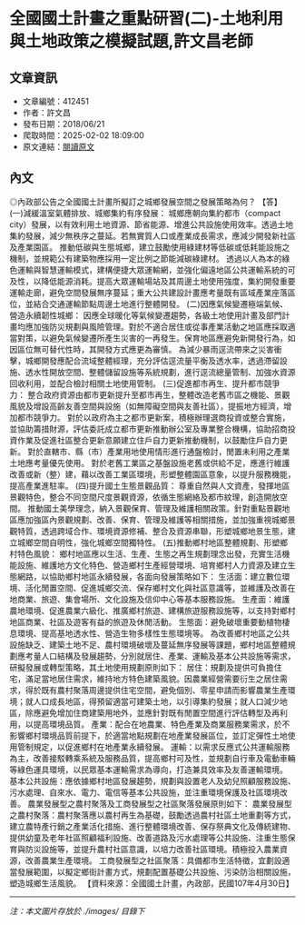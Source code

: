 # 全國國土計畫之重點研習(二)-土地利用與土地政策之模擬試題,許文昌老師

## 文章資訊
- 文章編號：412451
- 作者：許文昌
- 發布日期：2018/06/21
- 爬取時間：2025-02-02 18:09:00
- 原文連結：[閱讀原文](https://real-estate.get.com.tw/Columns/detail.aspx?no=412451)

## 內文
◎內政部公告之全國國土計畫所擬訂之城鄉發展空間之發展策略為何？
【答】
(一)減緩溫室氣體排放、城鄉集約有序發展：
城鄉應朝向集約都市（compact city）發展，以有效利用土地資源、節省能源、增進公共設施使用效率。透過土地集約發展，減少無秩序之蔓延。若無實質人口或產業成長需求，應減少開發新社區及產業園區。
推動低碳與生態城鄉，建立鼓勵使用綠建材等低碳或低耗能設施之機制，並規範公有建築物應採用一定比例之節能減碳綠建材。
透過以人為本的綠色運輸與智慧運輸模式，建構便捷大眾運輸網，並強化偏遠地區公共運輸系統的可及性，以降低能源消耗。提高大眾運輸場站及其周邊土地使用強度，集約開發重要運輸走廊，避免空間發展無序蔓延；重大公共建設計畫應考量既有區域產業座落區位，並結合交通運輸節點周邊土地進行整體開發。
(二)因應氣候變遷極端氣候、營造永續韌性城鄉：
因應全球暖化等氣候變遷趨勢，各級土地使用計畫及部門計畫均應加強防災規劃與風險管理。對於不適合居住或從事產業活動之地區應採取適當對策，以避免氣候變遷所產生災害的一再發生。保育地區應避免新開發行為，如因區位無可替代性時，其開發方式應更為審慎。
為減少暴雨逕流帶來之災害衝擊，城鄉開發應配合流域整體經理，充分評估逕流量平衡及透水率，透過滯留設施、透水性開放空間、整體儲留設施等系統規劃，進行逕流總量管制、加強水資源回收利用，並配合檢討相關土地使用管制。
(三)促進都市再生、提升都市競爭力：
整合政府資源由都市更新提升至都市再生，整體改造老舊市區之機能、景觀風貌及增設高齡友善空間與設施（如無障礙空間與友善社區），提振地方經濟，增加都市競爭力。
對於以政府為主之都市更新案，積極辦理選商投資或整合實施，並協助籌措財源，評估委託成立都市更新推動辦公室及專業整合機構，協助招商投資作業及促進社區整合更新意願建立住戶自力更新推動機制，以鼓勵住戶自力更新。
對於直轄市、縣（市）產業用地使用情形進行通盤檢討，閒置未利用之產業土地應考量優先使用。
對於老舊工業區之基盤設施老舊或供給不足，應進行維護改善或新（整）建，藉以改善工業區環境，形塑整體園區意象，以提升服務機能，提高產業進駐率。
(四)提升國土生態景觀品質：
尊重自然與人文資產，發揮地區景觀特色，整合不同空間尺度景觀資源，依循生態網絡及都市紋理，創造開放空間。
推動國土美學理念，納入景觀保育、管理及維護相關政策。針對重點景觀地區應加強區內景觀規劃、改善、保育、管理及維護等相關措施，並加強重視城鄉景觀特質，透過跨域合作、環境資源修補、整合及資源串聯，形塑城鄉地景生態，建立城鄉空間自明性，強化城鄉空間獨特性。
(五)推動鄉村地區整體規劃、形塑鄉村特色風貌：
鄉村地區應以生活、生產、生態之再生規劃理念出發，充實生活機能設施、維護地方文化特色、營造鄉村生產經營環境、培育鄉村人力資源及建立生態網路，以協助鄉村地區永續發展，各面向發展策略如下：
生活面：建立數位環境、活化閒置空間、促進城鄉交流、保存鄉村文化與社區意識等，並維護及改善在地商業、旅遊、集會場所、文化設施及信仰中心等基本服務設施。
生產面：維護農地環境、促進農業六級化、推廣鄉村旅遊、建構旅遊服務設施等，以支持對鄉村地區商業、社區及遊客有益的旅遊及休閒活動。
生態面：避免破壞重要動植物棲息環境、提高基地透水性、營造生物多樣性生態環境等。
為改善鄉村地區之公共設施缺乏、建築土地不足、農村環境破壞及蔓延無序發展等課題，鄉村地區整體規劃應考量人口結構及發展趨勢，分別就居住、產業、運輸及基本公共設施等需求，研擬發展或轉型策略，其土地使用規劃原則如下：
居住：規劃及提供可負擔住宅，滿足當地居住需求，維持地方特色建築風貌。因農業經營需要衍生之居住需求，得於既有農村聚落周邊提供住宅空間，避免個別、零星申請而影響農業生產環境；就人口成長地區，得預留適當可建築土地，以引導集約發展；就人口減少地區，除應避免增加住商建築用地外，並應針對既有閒置空間進行評估轉型及再利用，以提高環境品質。
產業：配合在地農業、特色產業及商業服務業需求，於不影響鄉村環境品質前提下，於適當地點規劃在地產業發展區位，並訂定彈性土地使用管制規定，以促進鄉村在地產業永續發展。
運輸：以需求反應式公共運輸服務為主，改善接駁轉乘系統及服務品質，提高鄉村可及性，並規劃自行車及電動車輛等綠色運具環境，以民眾基本運輸需求為導向，打造兼具效率及友善運輸環境。
基本公共設施：應依據鄉村地區發展趨勢，規劃與設置老人及幼兒照顧服務設施、污水處理、自來水、電力、電信等基本公共設施，並注重環境保護及社區環境改善。
農業發展型之農村聚落及工商發展型之社區聚落發展原則如下：
農業發展型之農村聚落：農村聚落應以農村再生為基礎，鼓勵透過農村社區土地重劃等方式，建立農特產行銷之產業活化措施、進行整體環境改善、保存祭典文化及傳統建物、提供幼童及老年社區照顧福利設施、改善道路及污水處理等公共設施、注重生態保育與防災設施等，並提升農村社區意識，以培力改善社區環境。積極投入農業資源，改善農業生產環境。
工商發展型之社區聚落：具備都市生活特徵，宜劃設適當發展範圍，以擬定鄉街計畫方式，規劃配置基礎公共設施、污染防治相關設施，塑造城鄉生活風貌。
【資料來源：全國國土計畫，內政部，民國107年4月30日】

---
*注：本文圖片存放於 ./images/ 目錄下*

